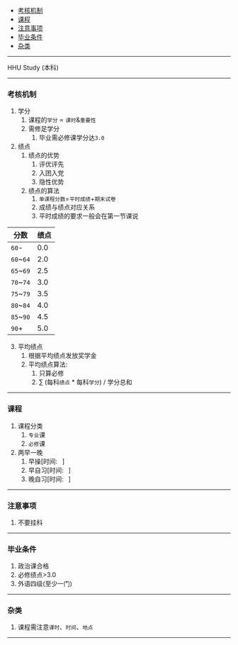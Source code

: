 
<!-- markdown-toc GFM -->

* [考核机制](#考核机制)
* [课程](#课程)
* [注意事项](#注意事项)
* [毕业条件](#毕业条件)
* [杂类](#杂类)

<!-- markdown-toc -->

---

HHU Study (本科)

---

### 考核机制

1. 学分
    1. 课程的`学分` ∝ `课时`&`重要性`
    2. 需修足学分
        1. 毕业需必修课学分达`3.0`
2. 绩点
    1. 绩点的优势
        1. 评优评先
        2. 入团入党
        3. 隐性优势
    2. 绩点的算法
        1. `单课程分数`=`平时成绩`+`期末试卷`
        2. 成绩与绩点对应关系
        3. 平时成绩的要求一般会在第一节课说

| 分数      | 绩点 |
|-----------|------|
| `60`-     | 0.0  |
| `60`~`64` | 2.0  |
| `65`~`69` | 2.5  |
| `70`~`74` | 3.0  |
| `75`~`79` | 3.5  |
| `80`~`84` | 4.0  |
| `85`~`90` | 4.5  |
| `90`+     | 5.0  |

3. 平均绩点
    1. 根据平均绩点发放奖学金
    2. 平均绩点算法:
        1. 只算必修
        2. ∑ (每科`绩点` * 每科`学分`) / 学分总和


---

### 课程

1. 课程分类
    1. `专业`课
    2. `必修`课
2. 两早一晚
    1. 早操[时间: ` `]
    2. 早自习[时间: ` `]
    3. 晚自习[时间: ` `]

---

### 注意事项

1. 不要挂科

---

### 毕业条件

1. 政治课合格
2. 必修绩点>3.0
3. 外语四级(至少一门)

---

### 杂类

1. 课程需注意`课时`、`时间`、`地点`

---
